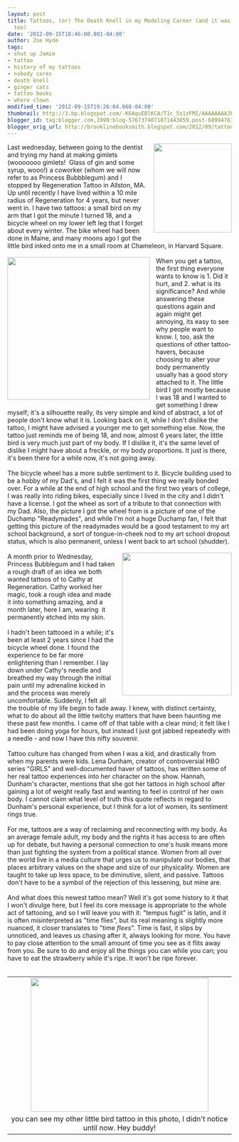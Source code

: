 ```yaml
---
layout: post
title: Tattoos, (or) The Death Knell in my Modeling Career (and it was going so well,
  too)
date: '2012-09-15T18:46:00.001-04:00'
author: Zoe Hyde
tags:
- shut up Jamie
- tattoo
- history of my tattoos
- nobody cares
- death knell
- ginger cats
- tattoo books
- whore clown
modified_time: '2012-09-15T19:26:04.068-04:00'
thumbnail: http://3.bp.blogspot.com/-K6AquEBlKCA/T1c_5s1zFMI/AAAAAAAAJE4/LSVvETQ93Xw/s72-c/literary+tattoos+book.jpg
blogger_id: tag:blogger.com,1999:blog-5767374071871443859.post-6899476352434453543
blogger_orig_url: http://brooklinebooksmith.blogspot.com/2012/09/tattoos-or-death-knell-in-my-modeling.html
---
```


<div class="separator" style="clear: both; text-align: center;"><a href="http://3.bp.blogspot.com/-K6AquEBlKCA/T1c_5s1zFMI/AAAAAAAAJE4/LSVvETQ93Xw/s1600/literary+tattoos+book.jpg" imageanchor="1" style="clear: right; float: right; margin-bottom: 1em; margin-left: 1em;"><img border="0" height="200" src="http://3.bp.blogspot.com/-K6AquEBlKCA/T1c_5s1zFMI/AAAAAAAAJE4/LSVvETQ93Xw/s200/literary+tattoos+book.jpg" width="175" /></a></div>Last wednesday, between going to the dentist and trying my hand at making gimlets (wooooooo gimlets! &nbsp;Glass of gin and some syrup, wooo!) a coworker (whom we will now refer to as Princess Bubbblegum) and I stopped by Regeneration Tattoo in Allston, MA. Up until recently I have lived within a 10 mile radius of Regeneration for 4 years, but never went in. I have two tattoos: a small bird on my arm that I got the minute I turned 18, and a bicycle wheel on my lower left leg that I forget about every winter. The bike wheel had been done in Maine, and many moons ago I got the little bird inked onto me in a small room at Chameleon, in Harvard Square.<br /><br /><a href="http://ecx.images-amazon.com/images/I/51fvWU6jP-L._SL500_AA300_.jpg" imageanchor="1" style="clear: left; float: left; margin-bottom: 1em; margin-right: 1em;"><img border="0" height="320" src="http://ecx.images-amazon.com/images/I/51fvWU6jP-L._SL500_AA300_.jpg" width="320" /></a>When you get a tattoo, the first thing everyone wants to know is 1. Did it hurt, and 2. what is its significance? And while answering these questions again and again might get annoying, its easy to see why people want to know. I, too, ask the questions of other tattoo-havers, because choosing to alter your body permanently usually has a good story attached to it. The little bird I got mostly because I was 18 and I wanted to get something I drew myself; it's a silhouette really, its very simple and kind of abstract, a lot of people don't know what it is. Looking back on it, while I don't dislike the tattoo, I might have advised a younger me to get something else. Now, the tattoo just reminds me of being 18, and now, almost&nbsp;6 years later, the little bird is very much just part of my body. If I dislike it, it's the same level of dislike I might have about a freckle, or my body&nbsp;proportions. It just is there, it's been there for a while now, it's not going away.<br /><br />The bicycle wheel has a more subtle sentiment to it. Bicycle building used to be a hobby of my Dad's, and I felt it was the first thing we really bonded over. For a while at the end of high school and the first two years of college, I was really into riding bikes, especially since I lived in the city and I didn't have a license. I got the wheel as sort of a tribute to that connection with my Dad. Also, the picture I got the wheel from is a picture of one of the Duchamp "Readymades", and while I'm not a huge Duchamp fan, I felt that getting this picture of the readymades&nbsp;would be a good testament to my art school background, a sort of tongue-in-cheek nod to my art school dropout status, which is also permanent, unless I went back to art school (shudder).<br /><br /><div class="separator" style="clear: both; text-align: center;"><a href="http://images.betterworldbooks.com/192/Tattoo-Bible-9781929133840.jpg" imageanchor="1" style="clear: right; float: right; margin-bottom: 1em; margin-left: 1em;"><img border="0" height="320" src="http://images.betterworldbooks.com/192/Tattoo-Bible-9781929133840.jpg" width="246" /></a></div>A month prior to Wednesday, Princess Bubblegum and I had taken a rough draft of an idea we both wanted tattoos of to Cathy at Regeneration. Cathy worked her magic, took a rough idea and made it into something amazing, and a month later, here I am, wearing &nbsp;it permanently etched into my skin.<br /><br />I hadn't been tattooed in a while; it's been at least 2 years since I had the bicycle wheel done. I found the experience to be far more enlightening than I remember. I lay down under Cathy's needle and breathed my way through the initial pain until my adrenaline kicked in and the process was merely uncomfortable. Suddenly, I felt all the trouble of my life begin to fade away. I knew, with distinct certainty, what to do about all the little twitchy matters that have been haunting me these past few months. I came off of that table with a clear mind; it felt like I had been doing yoga for hours, but instead I just got jabbed repeatedly with a needle - and now I have this nifty souvenir.<br /><br />Tattoo culture has changed from when I was a kid, and drastically from when my parents were kids. Lena Dunham, creator of controversial HBO series "GIRLS" and well-documented haver of tattoos, has written some of her real tattoo experiences into her character on the show. Hannah, Dunham's character, mentions that she got her tattoos in high school after gaining a lot of weight really fast and wanting to feel in control of her own body. I cannot claim what level of truth this quote reflects in regard to Dunham's personal experience, but I think for a lot of women, its sentiment rings true.<br /><br />For me, tattoos are a way of&nbsp;reclaiming&nbsp;and reconnecting with my body. As an average female adult, my body and the rights it has access to are often up for debate, but having a personal connection to one's husk means more than just fighting the system from a political stance. Women from all over the world live in a media culture that urges us to manipulate our bodies, that places arbitrary values on the shape and size of our physicality. Women are taught to take up less space, to be&nbsp;diminutive, silent, and passive. Tattoos don't have to be a symbol of the rejection of this lessening, but mine are.<br /><br />And what does this newest tattoo mean? Well it's got some history to it that I won't divulge here, but I feel its core message is appropriate to the whole act of tattooing, and so I will leave you with it: "tempus fugit" is latin, and it is often misinterpreted as "time flies", but its real meaning is slightly more nuanced, it closer translates to "time <i>flees</i>". Time is fast, it slips by unnoticed, and leaves us chasing after it, always looking for more. You have to pay close attention to the small amount of time you see as it flits away from you. Be sure to do and enjoy all the things you can while you can; you have to eat the strawberry while it's ripe. It won't be ripe forever.<br /><br /><table align="center" cellpadding="0" cellspacing="0" class="tr-caption-container" style="margin-left: auto; margin-right: auto; text-align: center;"><tbody><tr><td style="text-align: center;"><a href="http://3.bp.blogspot.com/-H4-wbvZLXzQ/UFUDe22_cPI/AAAAAAAAAKA/UgIMUFYetu8/s1600/IMG_5547.jpg" imageanchor="1" style="margin-left: auto; margin-right: auto;"><img border="0" height="300" src="http://3.bp.blogspot.com/-H4-wbvZLXzQ/UFUDe22_cPI/AAAAAAAAAKA/UgIMUFYetu8/s400/IMG_5547.jpg" width="400" /></a></td></tr><tr><td class="tr-caption" style="text-align: center;">you can see my other little bird tattoo in this photo, I&nbsp;didn't&nbsp;notice until now. Hey buddy!</td></tr></tbody></table><br /><br />
